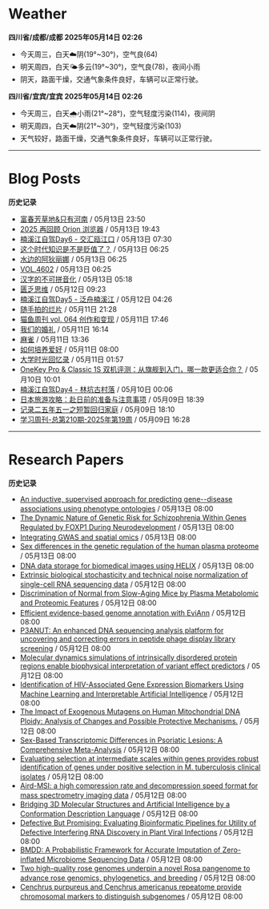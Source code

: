 # Weather
<!--qweather:start-->
**四川省/成都/成都 2025年05月14日 02:26**
- 今天周三，白天☁️阴(19°~30°)，空气良(64)
- 明天周四，白天🌤️多云(19°~30°)，空气良(78)，夜间小雨
- 阴天，路面干燥，交通气象条件良好，车辆可以正常行驶。

**四川省/宜宾/宜宾 2025年05月14日 02:26**
- 今天周三，白天🌧️小雨(21°~28°)，空气轻度污染(114)，夜间阴
- 明天周四，白天☁️阴(21°~30°)，空气轻度污染(103)
- 天气较好，路面干燥，交通气象条件良好，车辆可以正常行驶。
<!--qweather:end-->
---
# Blog Posts
<!--rss-blogs:start-->
**历史记录**
- [富春芳草地&amp;只有河南](https://www.skyue.com/25051323.html) / 05月13日 23:50
- [2025 再回顾 Orion 浏览器](https://anotherdayu.com/2025/6953/) / 05月13日 19:43
- [楠溪江自驾Day6 - 交汇瓯江口](https://blog.ops-coffee.cn/r/city-china-zhejiang-wenzhou-yongjia-nanxijiang-06.html) / 05月13日 07:30
- [这个时代知识是不是贬值了？](http://m.wufazhuce.com/question/4363) / 05月13日 06:25
- [水边的阿狄丽娜](http://m.wufazhuce.com/article/6791) / 05月13日 06:25
- [VOL.4602](http://m.wufazhuce.com/one/4753) / 05月13日 06:25
- [汉字的不可拼音化](https://justgoidea.com/the-impossibility-of-pinyin-for-chinese-characters/) / 05月13日 05:18
- [匮乏思维](https://blog.douchi.space/scarcity-mindset/) / 05月12日 09:23
- [楠溪江自驾Day5 - 泛舟楠溪江](https://blog.ops-coffee.cn/r/city-china-zhejiang-wenzhou-yongjia-nanxijiang-05.html) / 05月12日 04:26
- [随手拍的烂片](https://innei.in/notes/191) / 05月11日 21:28
- [猫鱼周刊 vol. 064 创作和变现](https://ameow.xyz/archives/weekly-064) / 05月11日 17:46
- [我们的婚礼](https://www.skyue.com/25051116.html) / 05月11日 16:14
- [麻雀](https://www.xiangshitan.com/post/3401.html) / 05月11日 13:36
- [如何培养爱好](https://yufree.cn/cn/2025/05/11/how-to-enjoy-life/) / 05月11日 08:00
- [大学时光回忆录](https://innei.in/notes/190) / 05月11日 01:57
- [OneKey Pro & Classic 1S 双机评测：从旗舰到入门，哪一款更适合你？](https://song.al/onekey) / 05月10日 10:01
- [楠溪江自驾Day4 - 林坑古村落](https://blog.ops-coffee.cn/r/city-china-zhejiang-wenzhou-yongjia-nanxijiang-04.html) / 05月10日 00:06
- [日本旅游攻略：赴日前的准备与注意事项](https://song.al/japantravel) / 05月09日 18:39
- [记录二五年五一之短暂回归家庭](https://wiki.eryajf.net/pages/ad1f6b/) / 05月09日 18:10
- [学习周刊-总第210期-2025年第19周](https://wiki.eryajf.net/pages/ff011f/) / 05月09日 16:28
<!--rss-blogs:end-->
---
# Research Papers
<!--rss-papers:start-->
**历史记录**
- [An inductive, supervised approach for predicting gene--disease associations using phenotype ontologies](https://www.biorxiv.org/content/10.1101/2025.05.07.652682v1?rss=1) / 05月13日 08:00
- [The Dynamic Nature of Genetic Risk for Schizophrenia Within Genes Regulated by FOXP1 During Neurodevelopment](https://www.biorxiv.org/content/10.1101/2025.05.12.653444v1?rss=1) / 05月13日 08:00
- [Integrating GWAS and spatial omics](https://www.nature.com/articles/s41592-025-02711-5) / 05月13日 08:00
- [Sex differences in the genetic regulation of the human plasma proteome](https://www.nature.com/articles/s41467-025-59034-4) / 05月13日 08:00
- [DNA data storage for biomedical images using HELIX](https://www.nature.com/articles/s43588-025-00793-x) / 05月13日 08:00
- [Extrinsic biological stochasticity and technical noise normalization of single-cell RNA sequencing data](https://www.biorxiv.org/content/10.1101/2025.05.11.653373v1?rss=1) / 05月12日 08:00
- [Discrimination of Normal from Slow-Aging Mice by Plasma Metabolomic and Proteomic Features](https://www.biorxiv.org/content/10.1101/2025.05.11.651908v1?rss=1) / 05月12日 08:00
- [Efficient evidence-based genome annotation with EviAnn](https://www.biorxiv.org/content/10.1101/2025.05.07.652745v1?rss=1) / 05月12日 08:00
- [P3ANUT: An enhanced DNA sequencing analysis platform for uncovering and correcting errors in peptide phage display library screening](https://www.biorxiv.org/content/10.1101/2025.05.12.648809v1?rss=1) / 05月12日 08:00
- [Molecular dynamics simulations of intrinsically disordered protein regions enable biophysical interpretation of variant effect predictors](https://www.biorxiv.org/content/10.1101/2025.05.07.652723v1?rss=1) / 05月12日 08:00
- [Identification of HIV-Associated Gene Expression Biomarkers Using Machine Learning and Interpretable Artificial Intelligence](https://www.biorxiv.org/content/10.1101/2025.05.08.652807v1?rss=1) / 05月12日 08:00
- [The Impact of Exogenous Mutagens on Human Mitochondrial DNA Ploidy: Analysis of Changes and Possible Protective Mechanisms.](https://www.biorxiv.org/content/10.1101/2025.05.09.648561v1?rss=1) / 05月12日 08:00
- [Sex-Based Transcriptomic Differences in Psoriatic Lesions: A Comprehensive Meta-Analysis](https://www.biorxiv.org/content/10.1101/2025.05.07.652611v1?rss=1) / 05月12日 08:00
- [Evaluating selection at intermediate scales within genes provides robust identification of genes under positive selection in M. tuberculosis clinical isolates](https://www.biorxiv.org/content/10.1101/2025.05.07.652684v1?rss=1) / 05月12日 08:00
- [Aird-MSI: a high compression rate and decompression speed format for mass spectrometry imaging data](https://www.biorxiv.org/content/10.1101/2025.05.07.652785v1?rss=1) / 05月12日 08:00
- [Bridging 3D Molecular Structures and Artificial Intelligence by a Conformation Description Language](https://www.biorxiv.org/content/10.1101/2025.05.07.652440v1?rss=1) / 05月12日 08:00
- [Defective But Promising: Evaluating Bioinformatic Pipelines for Utility of Defective Interfering RNA Discovery in Plant Viral Infections](https://www.biorxiv.org/content/10.1101/2025.05.09.653214v1?rss=1) / 05月12日 08:00
- [BMDD: A Probabilistic Framework for Accurate Imputation of Zero-inflated Microbiome Sequencing Data](https://www.biorxiv.org/content/10.1101/2025.05.08.652808v1?rss=1) / 05月12日 08:00
- [Two high-quality rose genomes underpin a novel Rosa pangenome to advance rose genomics, phylogenetics, and breeding](https://www.biorxiv.org/content/10.1101/2025.05.07.652600v1?rss=1) / 05月12日 08:00
- [Cenchrus purpureus and Cenchrus americanus repeatome provide chromosomal markers to distinguish subgenomes](https://www.biorxiv.org/content/10.1101/2025.05.10.652685v1?rss=1) / 05月12日 08:00
<!--rss-papers:end-->
